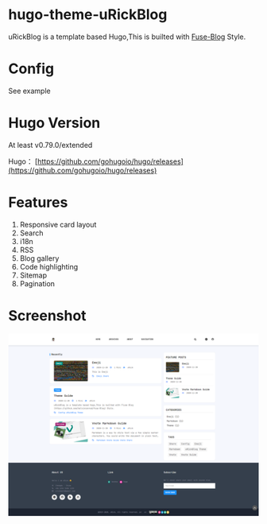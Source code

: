 # hugo-theme-uRickBlog
uRickBlog is a template based  Hugo,This is builted with [Fuse-Blog](https://github.com/kelvinconrad/fuse-Blog) Style.

# Config 
See example

# Hugo Version
At least v0.79.0/extended 

Hugo： [https://github.com/gohugoio/hugo/releases](https://github.com/gohugoio/hugo/releases)

# Features
1. Responsive card layout
2. Search
3. i18n
4. RSS
5. Blog gallery
6. Code highlighting
7. Sitemap
8. Pagination

# Screenshot

![](static/images/screenshot.png)



